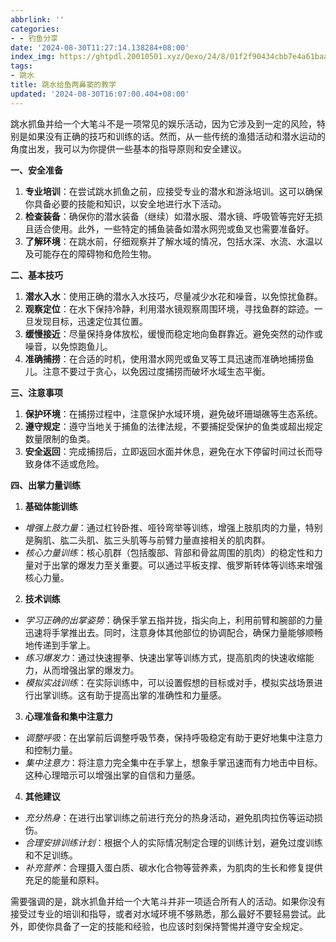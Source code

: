 ```yaml
---
abbrlink: ''
categories:
- - 钓鱼分享
date: '2024-08-30T11:27:14.138284+08:00'
index_img: https://ghtpdl.20010501.xyz/Qexo/24/8/01f2f90434cbb7e4a61baad31c0933a_a9f943339f9268b2daa2f96182d5fa96.jpg
tags:
- 跳水
title: 跳水给鱼两鼻窦的教学
updated: '2024-08-30T16:07:00.404+08:00'
---
```

跳水抓鱼并给一个大笔斗不是一项常见的娱乐活动，因为它涉及到一定的风险，特别是如果没有正确的技巧和训练的话。然而，从一些传统的渔猎活动和潜水运动的角度出发，我可以为你提供一些基本的指导原则和安全建议。

**一、安全准备**

1. **专业培训**：在尝试跳水抓鱼之前，应接受专业的潜水和游泳培训。这可以确保你具备必要的技能和知识，以安全地进行水下活动。
2. **检查装备**：确保你的潜水装备（继续）如潜水服、潜水镜、呼吸管等完好无损且适合使用。此外，一些特定的捕鱼装备如潜水网兜或鱼叉也需要准备好。
3. **了解环境**：在跳水前，仔细观察并了解水域的情况，包括水深、水流、水温以及可能存在的障碍物和危险生物。

**二、基本技巧**

1. **潜水入水**：使用正确的潜水入水技巧，尽量减少水花和噪音，以免惊扰鱼群。
2. **观察定位**：在水下保持冷静，利用潜水镜观察周围环境，寻找鱼群的踪迹。一旦发现目标，迅速定位其位置。
3. **缓慢接近**：尽量保持身体放松，缓慢而稳定地向鱼群靠近。避免突然的动作或噪音，以免惊跑鱼儿。
4. **准确捕捞**：在合适的时机，使用潜水网兜或鱼叉等工具迅速而准确地捕捞鱼儿。注意不要过于贪心，以免因过度捕捞而破坏水域生态平衡。

**三、注意事项**

1. **保护环境**：在捕捞过程中，注意保护水域环境，避免破坏珊瑚礁等生态系统。
2. **遵守规定**：遵守当地关于捕鱼的法律法规，不要捕捉受保护的鱼类或超出规定数量限制的鱼类。
3. **安全返回**：完成捕捞后，立即返回水面并休息，避免在水下停留时间过长而导致身体不适或危险。

**四、出掌力量训练**

1. **基础体能训练**

* *增强上肢力量*：通过杠铃卧推、哑铃弯举等训练，增强上肢肌肉的力量，特别是胸肌、肱二头肌、肱三头肌等与前臂力量直接相关的肌肉群。
* *核心力量训练*：核心肌群（包括腹部、背部和骨盆周围的肌肉）的稳定性和力量对于出掌的爆发力至关重要。可以通过平板支撑、俄罗斯转体等训练来增强核心力量。

2. **技术训练**

* *学习正确的出掌姿势*：确保手掌五指并拢，指尖向上，利用前臂和腕部的力量迅速将手掌推出去。同时，注意身体其他部位的协调配合，确保力量能够顺畅地传递到手掌上。
* *练习爆发力*：通过快速握拳、快速出掌等训练方式，提高肌肉的快速收缩能力，从而增强出掌的爆发力。
* *模拟实战训练*：在实际训练中，可以设置假想的目标或对手，模拟实战场景进行出掌训练。这有助于提高出掌的准确性和力量感。

3. **心理准备和集中注意力**

* *调整呼吸*：在出掌前后调整呼吸节奏，保持呼吸稳定有助于更好地集中注意力和控制力量。
* *集中注意力*：将注意力完全集中在手掌上，想象手掌迅速而有力地击中目标。这种心理暗示可以增强出掌的自信和力量感。

4. **其他建议**

* *充分热身*：在进行出掌训练之前进行充分的热身活动，避免肌肉拉伤等运动损伤。
* *合理安排训练计划*：根据个人的实际情况制定合理的训练计划，避免过度训练和不足训练。
* *补充营养*：合理摄入蛋白质、碳水化合物等营养素，为肌肉的生长和修复提供充足的能量和原料。

需要强调的是，跳水抓鱼并给一个大笔斗并非一项适合所有人的活动。如果你没有接受过专业的培训和指导，或者对水域环境不够熟悉，那么最好不要轻易尝试。此外，即使你具备了一定的技能和经验，也应该时刻保持警惕并遵守安全规定。
